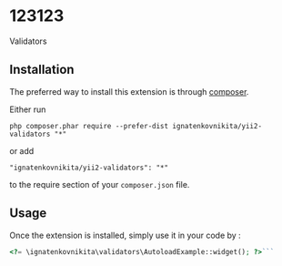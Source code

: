 123123
======
Validators

Installation
------------

The preferred way to install this extension is through [composer](http://getcomposer.org/download/).

Either run

```
php composer.phar require --prefer-dist ignatenkovnikita/yii2-validators "*"
```

or add

```
"ignatenkovnikita/yii2-validators": "*"
```

to the require section of your `composer.json` file.


Usage
-----

Once the extension is installed, simply use it in your code by  :

```php
<?= \ignatenkovnikita\validators\AutoloadExample::widget(); ?>```